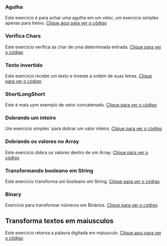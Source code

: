 ### Agulha

<p>Este exercicio é para achar uma agulha em um vetor, um exercicio simples apenas para treino. <a href="agulha/Agulha.java">Clique aqui para ver o código</a></p>

### Verifica Chars

<p>Este exercicio verifica as char de uma determinada entrada. <a href="VerificaChars-main/CodeWars/ExercicioBanjo.java">Clique para ver o código</a></p>

### Texto invertido 

<p>Este exercicio recebe um texto e investe a ordem de suas letras. <a href="TextoInvertido/Solorean/Alien.java">Clique para ver o código</a></p>

### ShortLongShort

<p>Este é mais uym exemplo de vetor concatenado. <a href="ShortLongShort/ShortLongShort/src/Exercicio1/ShortLongShort.java">Clique para ver o código</a></p>

### Dobrando um inteiro

<p> Um exercicio simples ´para dobrar um valor inteiro. <a href="dobrandoOInteiro-main/CodeWars/Dobrando.java">Clique para ver o código</a></p>

### Dobrando os valores no Array

<p> Este exercicio dobra os valores dentro de um Array. <a href="Codewars_26_06_2024/src/foundats/ArrayDobrado.java">Clique para ver o código</a></p>

### Transformando booleano em String

<p> Este exercicio transforma um booleano em String. <a href="Codewars_26_06_2024/src/foundats/BolleanOfTheString.java">Clique para ver o código</a></p>

### Binary

<p> Exercicio para transformar números em Binários. <a href="Codewars__27_06_2024/src/foundats/Binary.java">Clique para ver o código</a></p>

## Transforma textos em maiusculos

<p> Este exercicio retorna a palavra digitada em maiusculo. <a href="Codewars__27_06_2024/src/foundats/Maiusculo.java">Clique aqui para ver o código</a></p>
